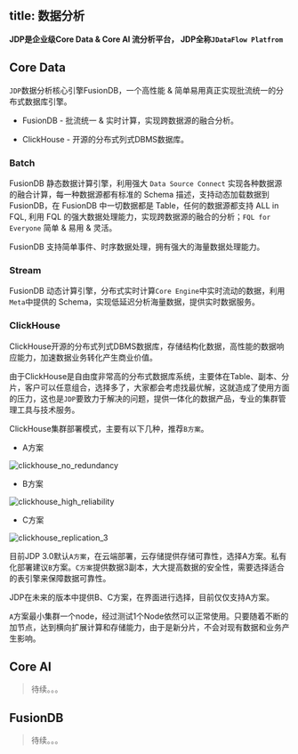 title: 数据分析
---

**JDP是企业级Core Data & Core AI 流分析平台， JDP全称`JDataFlow Platfrom`**

## Core Data

`JDP`数据分析核心引擎FusionDB，一个高性能 & 简单易用真正实现批流统一的分布式数据库引擎。

* FusionDB - 批流统一 & 实时计算，实现跨数据源的融合分析。

* ClickHouse - 开源的分布式列式DBMS数据库。

### Batch

FusionDB 静态数据计算引擎，利用强大 `Data Source Connect` 实现各种数据源的融合计算，每一种数据源都有标准的 Schema 描述，支持动态加载数据到 FusionDB，在 FusionDB 中一切数据都是 Table，任何的数据源都支持 ALL in FQL, 利用 FQL 的强大数据处理能力，实现跨数据源的融合的分析；`FQL for Everyone` 简单 & 易用 & 灵活。

FusionDB 支持简单事件、时序数据处理，拥有强大的海量数据处理能力。

### Stream

FusionDB 动态计算引擎，分布式实时计算`Core Engine`中实时流动的数据，利用`Meta`中提供的 Schema，实现低延迟分析海量数据，提供实时数据服务。

### ClickHouse

ClickHouse开源的分布式列式DBMS数据库，存储结构化数据，高性能的数据响应能力，加速数据业务转化产生商业价值。

由于ClickHouse是自由度非常高的分布式数据库系统，主要体在Table、副本、分片，客户可以任意组合，选择多了，大家都会考虑找最优解，这就造成了使用方面的压力，这也是`JDP`要致力于解决的问题，提供一体化的数据产品，专业的集群管理工具与技术服务。

ClickHouse集群部署模式，主要有以下几种，推荐`B方案`。

* A方案

![clickhouse_no_redundancy](http://www.fusionlab.cn/zh-cn/docs/basics/img/clickhouse-no-redundancy.png)

* B方案

![clickhouse_high_reliability](http://www.fusionlab.cn/zh-cn/docs/basics/img/clickhouse-high-reliability.png)

* C方案

![clickhouse_replication_3](http://www.fusionlab.cn/zh-cn/docs/basics/img/clickhouse-replication-3.png)

目前JDP 3.0默认`A方案`，在云端部署，云存储提供存储可靠性，选择A方案。私有化部署建议`B`方案。`C方案`提供数据3副本，大大提高数据的安全性，需要选择适合的表引擎来保障数据可靠性。

JDP在未来的版本中提供B、C方案，在界面进行选择，目前仅仅支持A方案。

`A`方案最小集群一个node，经过测试1个Node依然可以正常使用。只要随着不断的加节点，达到横向扩展计算和存储能力，由于是新分片，不会对现有数据和业务产生影响。

## Core AI

> 待续。。。

## FusionDB

> 待续。。。